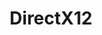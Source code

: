 ---
layout: tag-list
type: tag
title: DirectX12
slug: directx12
category: study
sidebar: false
description: >
   DirectX12
---